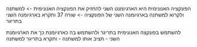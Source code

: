הפונקציה האנונימית היא הארגיומנט השני
להחזיק את הפונקציה האנונימית -> למשתנה
ולקרוא למשתנה בארגיומנה השני של הפונקציה -> שורה 37 
ותקרא בארגיומנה השני בתריגר 


להשתמש בפונקצה האנונימית בתריגר ולהשתמש בה כארגיומנת 
כך את הארגיומנת השני - תציב אותו למשתנה - ותקרא בתריגר למשתנה 

